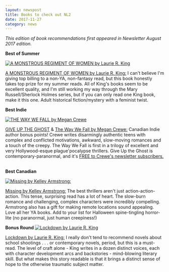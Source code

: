 ```yaml
---
layout: newspost
title: Books to check out NL2
date: 2017-11-27
category: news
---
```


*This edition of book recommendations first appeared in Newsletter August 2017 edition.*

**Best of Summer**

[![A MONSTROUS REGIMENT OF WOMEN by Laurie R. King](https://gallery.mailchimp.com/5d9ccc35d544fcc85135fb8ae/images/66faee30-4fb8-4984-a29a-a31876611a91.jpg)](https://www.goodreads.com/book/show/104737.A_Monstrous_Regiment_of_Women)

[A MONSTROUS REGIMENT OF WOMEN by Laurie R. King:](https://www.goodreads.com/book/show/104737.A_Monstrous_Regiment_of_Women) I can't believe I'm giving top billing to a non-YA, non-fantasy read, but this book honestly takes top prize for my summer reads. All of King's books seem to be excellent quality, and I'm still working my way through the Mary Russell/Sherlock Holmes series, but if you can only read one King book, make it this one. Adult historical fiction/mystery with a feminist twist.
 
 
**Best Indie**

[![THE WAY WE FALL by Megan Crewe](https://gallery.mailchimp.com/5d9ccc35d544fcc85135fb8ae/images/ec50d252-5438-4c53-8227-f0e428cc4af4.jpg)](https://www.goodreads.com/book/show/8573632-the-way-we-fall)

[GIVE UP THE GHOST](https://www.goodreads.com/book/show/6240223-give-up-the-ghost) & [The Way We Fall by Megan Crewe:](https://www.goodreads.com/book/show/8573632-the-way-we-fall) Canadian Indie author bonus points! Crewe writes disarmingly authentic teens with complex and conflicted motivations, awkward, slow-moving romances and a touch of the creepy. The Way We Fall is first in a trilogy of excellent and very Hollywood-esque plague'pocalypse thrillers. Give Up the Ghost is contemporary-paranormal, and it's [FREE to Crewe's newsletter subscribers.](http://www.subscribepage.com/GiveUpTheGhost)
 
 
**Best Canadian**

[![Missing by Kelley Armstrong:](https://www.goodreads.com/book/show/25487124-missing?ac=1&from_search=true)](https://gallery.mailchimp.com/5d9ccc35d544fcc85135fb8ae/images/4c4d3281-344e-4c6f-ae16-587f3c53980e.jpg)

[Missing by Kelley Armstrong:](https://www.goodreads.com/book/show/25487124-missing?ac=1&from_search=true) The best thrillers aren't just action-action-action. This tense, surprising read has a lot of heart. The slow-burn romance and challenging, complex characters were incredibly compelling. Armstrong also has a gift for making remote locations sound appealing. Love all her YA books. Add to your list for Halloween spine-tingling horror-lite (no paranormal, just human creepiness!) <br>


**Bonus Round**
[![Lockdown by Laurie R. King](https://images.gr-assets.com/books/1486052805l/32337121.jpg)](https://www.goodreads.com/book/show/32337121-lockdown)

[Lockdown by Laurie R. King:](https://www.goodreads.com/book/show/32337121-lockdown) I really don't tend to recommend novels about school shootings . . . or contemporary novels, period, but this is a must-read. The level of craft alone - King writes in a dozen distinct voices, each with character development arcs and backstories - mind-blowing literary skill. But what makes this story readable is that it brings a distinct sense of hope to the otherwise traumatic subject matter.
